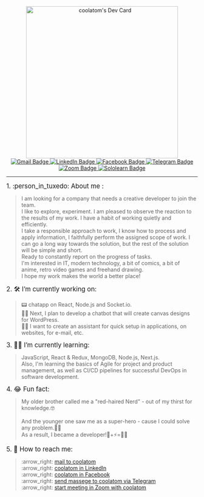 <div id="header" align="center">
<a href="https://app.daily.dev/coolatom"><img src="https://api.daily.dev/devcards/c7ad859a6afd4d5c8853aae8001ff794.png?r=pb6" width="400" alt="coolatom's Dev Card"/></a>
</div>
<div id="badges" align="center">
<a href="mailto:artemkucheriaviy@gmail.com?Subject=Hello from GitHub!">
<img src="https://img.shields.io/badge/Gmail-D14836?style=for-the-badge&logo=gmail&logoColor=white" alt="Gmail Badge"/>
</a>
<a href="https://www.linkedin.com/in/artemkucheriavyi" target="_blank">
<img src="https://img.shields.io/badge/LinkedIn-0077B5?style=for-the-badge&logo=linkedin&logoColor=white" alt="LinkedIn Badge"/>
</a>
<a href="https://www.facebook.com/artem.kucheriavyi/" target="_blank">
<img src="https://img.shields.io/badge/Facebook-1877F2?style=for-the-badge&logo=facebook&logoColor=white" alt="Facebook Badge"/>
</a>
<a href="https://t.me/kartemo" target="_blank">
<img src="https://img.shields.io/badge/Telegram-2CA5E0?style=for-the-badge&logo=telegram&logoColor=white" alt="Telegram Badge"/>
</a>
<a href="https://us04web.zoom.us/j/9920662363?pwd=R2FyUVBkZVhpRWNmZDcxNVBrUUM2Zz09" target="_blank">
<img src="https://img.shields.io/badge/Zoom-2D8CFF?style=for-the-badge&logo=zoom&logoColor=white" alt="Zoom Badge"/>
</a>
<a href="https://www.sololearn.com/profile/1063802" target="_blank">
<img src="https://img.shields.io/badge/-Sololearn-3a464b?style=for-the-badge&logo=Sololearn&logoColor=white" alt="Sololearn Badge"/>
</a>
</div>

---
<div id="about" align="left">
<big>1. :person_in_tuxedo:	About me :</big>
	<blockquote>I am looking for a company that needs a creative developer to join the team.
	<br />I like to explore, experiment. I am pleased to observe the reaction to the results of my work. I have a habit of working quietly and efficiently.
	<br />I take a responsible approach to work, I know how to process and apply information, I faithfully perform the assigned scope of work. I can go a long way towards the solution, but the rest of the solution will be simple and short.
	<br />Ready to constantly report on the progress of tasks.
	<br />I'm interested in IT, modern technology, a bit of comics, a bit of anime, retro video games and freehand drawing.
	<br />I hope my work makes the world a better place!</blockquote>

<big>2. :hammer_and_wrench: I’m currently working on:</big>
	<blockquote>:pager: chatapp on React, Node.js and Socket.io.
	<br />:man_artist: Next, I plan to develop a chatbot that will create canvas designs for WordPress.
	<br />:genie_man: I want to create an assistant for quick setup in applications, on websites, for e-mail, etc.</blockquote>
	
<big>3.	👨‍🎓 I’m currently learning:</big>
	<blockquote>JavaScript, React & Redux, MongoDB, Node.js, Next.js.
	<br />Also, I'm learning the basics of Agile for project and product management, as well as CI/CD pipelines for
	successful DevOps in software development.</blockquote>
	
<big>4.	😂 Fun fact:</big>
	<blockquote>My older brother called me a "red-haired Nerd" - out of my thirst for knowledge.🤓	
	<br />And the younger one saw me as a super-hero - cause I could solve any problem.🦸‍♂️	
	<br />As a result, I became a developer!🔬+⚡=👨‍💻</blockquote>
	
<big>5.	📨 How to reach me:</big>
<div id="contact" align="left"; margin=5>
	<blockquote>:arrow_right:	<a href="mailto:artemkucheriaviy@gmail.com?Subject=Hello from GitHub!">mail to 		coolatom</a>
	<br />  :arrow_right:	<a href="https://www.linkedin.com/in/artemkucheriavyi" target="_blank">coolatom in LinkedIn</a>
	<br />  :arrow_right:	<a href="https://www.facebook.com/artem.kucheriavyi/" target="_blank">coolatom in Facebook</a>
	<br />  :arrow_right:	<a href="https://t.me/kartemo" target="_blank">send massege to coolatom via Telegram</a>
	<br />  :arrow_right:	<a href="https://us04web.zoom.us/j/9920662363?pwd=R2FyUVBkZVhpRWNmZDcxNVBrUUM2Zz09" target="_blank">start meeting in Zoom with coolatom</a></blockquote>
</div>
</div>
